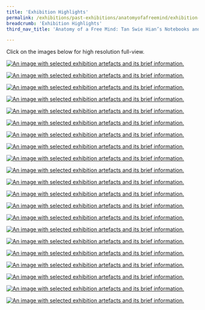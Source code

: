 ```yaml
---
title: 'Exhibition Highlights'
permalink: /exhibitions/past-exhibitions/anatomyofafreemind/exhibition-highlights/
breadcrumb: 'Exhibition Highlights'
third_nav_title: 'Anatomy of a Free Mind: Tan Swie Hian’s Notebooks and Creations'

---
```



<p>Click on the images below for high resolution full-view.</p>

<a href="/images/event-images/aof/anatomy-of-a-free-mind-exhibition-highlights-1-high.jpg"><img src="/images/event-images/aof/anatomy-of-a-free-mind-exhibition-highlights-1-low.jpg" alt="An image with selected exhibition artefacts and its brief information."></a>

<a href="/images/event-images/aof/anatomy-of-a-free-mind-exhibition-highlights-2-high.jpg"><img src="/images/event-images/aof/anatomy-of-a-free-mind-exhibition-highlights-2-low.jpg" alt="An image with selected exhibition artefacts and its brief information."></a>

<a href="/images/event-images/aof/anatomy-of-a-free-mind-exhibition-highlights-3-high.jpg"><img src="/images/event-images/aof/anatomy-of-a-free-mind-exhibition-highlights-3-low.jpg" alt="An image with selected exhibition artefacts and its brief information."></a>

<a href="/images/event-images/aof/anatomy-of-a-free-mind-exhibition-highlights-4-high.jpg"><img src="/images/event-images/aof/anatomy-of-a-free-mind-exhibition-highlights-4-low.jpg" alt="An image with selected exhibition artefacts and its brief information."></a>

<a href="/images/event-images/aof/anatomy-of-a-free-mind-exhibition-highlights-5-high.jpg"><img src="/images/event-images/aof/anatomy-of-a-free-mind-exhibition-highlights-5-low.jpg" alt="An image with selected exhibition artefacts and its brief information."></a>

<a href="/images/event-images/aof/anatomy-of-a-free-mind-exhibition-highlights-6-high.jpg"><img src="/images/event-images/aof/anatomy-of-a-free-mind-exhibition-highlights-6-low.jpg" alt="An image with selected exhibition artefacts and its brief information."></a>

<a href="/images/event-images/aof/anatomy-of-a-free-mind-exhibition-highlights-7-high.jpg"><img src="/images/event-images/aof/anatomy-of-a-free-mind-exhibition-highlights-7-low.jpg" alt="An image with selected exhibition artefacts and its brief information."></a>

<a href="/images/event-images/aof/anatomy-of-a-free-mind-exhibition-highlights-8-high.jpg"><img src="/images/event-images/aof/anatomy-of-a-free-mind-exhibition-highlights-8-low.jpg" alt="An image with selected exhibition artefacts and its brief information."></a>

<a href="/images/event-images/aof/anatomy-of-a-free-mind-exhibition-highlights-9-high.jpg"><img src="/images/event-images/aof/anatomy-of-a-free-mind-exhibition-highlights-9-low.jpg" alt="An image with selected exhibition artefacts and its brief information."></a>

<a href="/images/event-images/aof/anatomy-of-a-free-mind-exhibition-highlights-10-high.jpg"><img src="/images/event-images/aof/anatomy-of-a-free-mind-exhibition-highlights-10-low.jpg" alt="An image with selected exhibition artefacts and its brief information."></a>

<a href="/images/event-images/aof/anatomy-of-a-free-mind-exhibition-highlights-11-high.jpg"><img src="/images/event-images/aof/anatomy-of-a-free-mind-exhibition-highlights-11-low.jpg" alt="An image with selected exhibition artefacts and its brief information."></a>

<a href="/images/event-images/aof/anatomy-of-a-free-mind-exhibition-highlights-12-high.jpg"><img src="/images/event-images/aof/anatomy-of-a-free-mind-exhibition-highlights-12-low.jpg" alt="An image with selected exhibition artefacts and its brief information."></a>

<a href="/images/event-images/aof/anatomy-of-a-free-mind-exhibition-highlights-13-high.jpg"><img src="/images/event-images/aof/anatomy-of-a-free-mind-exhibition-highlights-13-low.jpg" alt="An image with selected exhibition artefacts and its brief information."></a>

<a href="/images/event-images/aof/anatomy-of-a-free-mind-exhibition-highlights-14-high.jpg"><img src="/images/event-images/aof/anatomy-of-a-free-mind-exhibition-highlights-14-low.jpg" alt="An image with selected exhibition artefacts and its brief information."></a>

<a href="/images/event-images/aof/anatomy-of-a-free-mind-exhibition-highlights-15-high.jpg"><img src="/images/event-images/aof/anatomy-of-a-free-mind-exhibition-highlights-15-low.jpg" alt="An image with selected exhibition artefacts and its brief information."></a>

<a href="/images/event-images/aof/anatomy-of-a-free-mind-exhibition-highlights-16-high.jpg"><img src="/images/event-images/aof/anatomy-of-a-free-mind-exhibition-highlights-16-low.jpg" alt="An image with selected exhibition artefacts and its brief information."></a>

<a href="/images/event-images/aof/anatomy-of-a-free-mind-exhibition-highlights-17-high.jpg"><img src="/images/event-images/aof/anatomy-of-a-free-mind-exhibition-highlights-17-low.jpg" alt="An image with selected exhibition artefacts and its brief information."></a>

<a href="/images/event-images/aof/anatomy-of-a-free-mind-exhibition-highlights-18-high.jpg"><img src="/images/event-images/aof/anatomy-of-a-free-mind-exhibition-highlights-18-low.jpg" alt="An image with selected exhibition artefacts and its brief information."></a>

<a href="/images/event-images/aof/anatomy-of-a-free-mind-exhibition-highlights-19-high.jpg"><img src="/images/event-images/aof/anatomy-of-a-free-mind-exhibition-highlights-19-low.jpg" alt="An image with selected exhibition artefacts and its brief information."></a>

<a href="/images/event-images/aof/anatomy-of-a-free-mind-exhibition-highlights-20-high.jpg"><img src="/images/event-images/aof/anatomy-of-a-free-mind-exhibition-highlights-20-low.jpg" alt="An image with selected exhibition artefacts and its brief information."></a>

<a href="/images/event-images/aof/anatomy-of-a-free-mind-exhibition-highlights-21-high.jpg"><img src="/images/event-images/aof/anatomy-of-a-free-mind-exhibition-highlights-21-low.jpg" alt="An image with selected exhibition artefacts and its brief information."></a>
